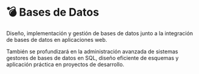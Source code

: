 # 💣 Bases de Datos

Diseño, implementación y gestión de bases de datos junto a la integración de bases de datos en aplicaciones web.


También se profundizará en la administración avanzada de sistemas gestores de bases de datos en SQL, diseño eficiente de esquemas y aplicación práctica en proyectos de desarrollo.
